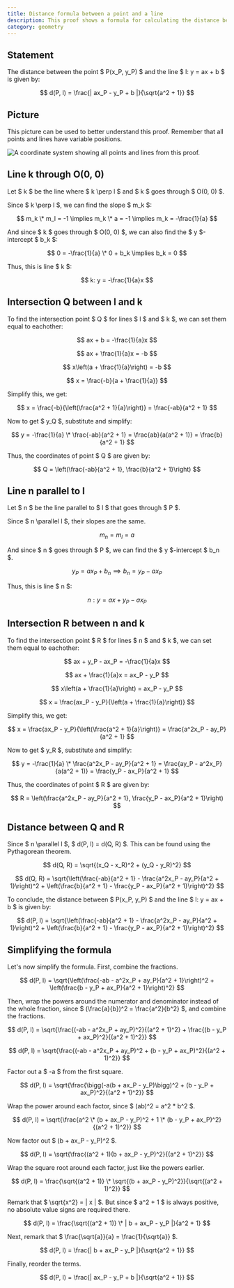 ```yaml
---
title: Distance formula between a point and a line
description: This proof shows a formula for calculating the distance between a point and a line in the form of y = ax + b.
category: geometry
---
```


## Statement

The distance between the point $ P(x_P, y_P) $ and the line $ l: y = ax + b $ is given by:

$$ d(P, l) = \frac{| ax_P - y_P + b |}{\sqrt{a^2 + 1}} $$

## Picture

This picture can be used to better understand this proof. Remember that all points and lines have variable positions.

![A coordinate system showing all points and lines from this proof.](/proofs/distance-formula-point-line.png)

## Line k through O(0, 0)

Let $ k $ be the line where $ k \perp l $ and $ k $ goes through $ O(0, 0) $.

Since $ k \perp l $, we can find the slope $ m_k $:

$$ m_k \* m_l = -1 \implies m_k \* a = -1 \implies m_k = -\frac{1}{a} $$

And since $ k $ goes through $ O(0, 0) $, we can also find the $ y $-intercept $ b_k $:

$$ 0 = -\frac{1}{a} \* 0 + b_k \implies b_k = 0 $$

Thus, this is line $ k $:

$$ k: y = -\frac{1}{a}x $$

## Intersection Q between l and k

To find the intersection point $ Q $ for lines $ l $ and $ k $, we can set them equal to eachother:

$$ ax + b = -\frac{1}{a}x $$

$$ ax + \frac{1}{a}x = -b $$

$$ x\left(a + \frac{1}{a}\right) = -b $$

$$ x = \frac{-b}{a + \frac{1}{a}} $$

Simplify this, we get:

$$ x = \frac{-b}{\left(\frac{a^2 + 1}{a}\right)} = \frac{-ab}{a^2 + 1} $$

Now to get $ y_Q $, substitute and simplify:

$$ y = -\frac{1}{a} \* \frac{-ab}{a^2 + 1} = \frac{ab}{a(a^2 + 1)} = \frac{b}{a^2 + 1} $$

Thus, the coordinates of point $ Q $ are given by:

$$ Q = \left(\frac{-ab}{a^2 + 1}, \frac{b}{a^2 + 1}\right) $$

## Line n parallel to l

Let $ n $ be the line parallel to $ l $ that goes through $ P $.

Since $ n \parallel l $, their slopes are the same.

$$ m_n = m_l = a $$

And since $ n $ goes through $ P $, we can find the $ y $-intercept $ b_n $.

$$ y_P = ax_P + b_n \implies b_n = y_P - ax_P $$

Thus, this is line $ n $:

$$ n: y = ax + y_P - ax_P $$

## Intersection R between n and k

To find the intersection point $ R $ for lines $ n $ and $ k $, we can set them equal to eachother:

$$ ax + y_P - ax_P = -\frac{1}{a}x $$

$$ ax + \frac{1}{a}x = ax_P - y_P $$

$$ x\left(a + \frac{1}{a}\right) = ax_P - y_P $$

$$ x = \frac{ax_P - y_P}{\left(a + \frac{1}{a}\right)} $$

Simplify this, we get:

$$ x = \frac{ax_P - y_P}{\left(\frac{a^2 + 1}{a}\right)} = \frac{a^2x_P - ay_P}{a^2 + 1} $$

Now to get $ y_R $, substitute and simplify:

$$ y = -\frac{1}{a} \* \frac{a^2x_P - ay_P}{a^2 + 1} = \frac{ay_P - a^2x_P}{a(a^2 + 1)} = \frac{y_P - ax_P}{a^2 + 1} $$

Thus, the coordinates of point $ R $ are given by:

$$ R = \left(\frac{a^2x_P - ay_P}{a^2 + 1}, \frac{y_P - ax_P}{a^2 + 1}\right) $$

## Distance between Q and R

Since $ n \parallel l $, $ d(P, l) = d(Q, R) $. This can be found using the Pythagorean theorem.

$$ d(Q, R) = \sqrt{(x_Q - x_R)^2 + (y_Q - y_R)^2} $$

$$ d(Q, R) = \sqrt{\left(\frac{-ab}{a^2 + 1} - \frac{a^2x_P - ay_P}{a^2 + 1}\right)^2 + \left(\frac{b}{a^2 + 1} - \frac{y_P - ax_P}{a^2 + 1}\right)^2} $$

To conclude, the distance between $ P(x_P, y_P) $ and the line $ l: y = ax + b $ is given by:

$$ d(P, l) = \sqrt{\left(\frac{-ab}{a^2 + 1} - \frac{a^2x_P - ay_P}{a^2 + 1}\right)^2 + \left(\frac{b}{a^2 + 1} - \frac{y_P - ax_P}{a^2 + 1}\right)^2} $$

## Simplifying the formula

Let's now simplify the formula. First, combine the fractions.

$$ d(P, l) = \sqrt{\left(\frac{-ab - a^2x_P + ay_P}{a^2 + 1}\right)^2 + \left(\frac{b - y_P + ax_P}{a^2 + 1}\right)^2} $$

Then, wrap the powers around the numerator and denominator instead of the whole fraction, since $ (\frac{a}{b})^2 = \frac{a^2}{b^2} $, and combine the fractions.

$$ d(P, l) = \sqrt{\frac{(-ab - a^2x_P + ay_P)^2}{(a^2 + 1)^2} + \frac{(b - y_P + ax_P)^2}{(a^2 + 1)^2}} $$

$$ d(P, l) = \sqrt{\frac{(-ab - a^2x_P + ay_P)^2 + (b - y_P + ax_P)^2}{(a^2 + 1)^2}} $$

Factor out a $ -a $ from the first square.

$$ d(P, l) = \sqrt{\frac{\bigg(-a(b + ax_P - y_P)\bigg)^2 + (b - y_P + ax_P)^2}{(a^2 + 1)^2}} $$

Wrap the power around each factor, since $ (ab)^2 = a^2 \* b^2 $.

$$ d(P, l) = \sqrt{\frac{a^2 \* (b + ax_P - y_P)^2 + 1 \* (b - y_P + ax_P)^2}{(a^2 + 1)^2}} $$

Now factor out $ (b + ax_P - y_P)^2 $.

$$ d(P, l) = \sqrt{\frac{(a^2 + 1)(b + ax_P - y_P)^2}{(a^2 + 1)^2}} $$

Wrap the square root around each factor, just like the powers earlier.

$$ d(P, l) = \frac{\sqrt{(a^2 + 1)} \* \sqrt{(b + ax_P - y_P)^2}}{\sqrt{(a^2 + 1)^2}} $$

Remark that $ \sqrt{x^2} = | x | $. But since $ a^2 + 1 $ is always positive, no absolute value signs are required there.

$$ d(P, l) = \frac{\sqrt{(a^2 + 1)} \* | b + ax_P - y_P |}{a^2 + 1} $$

Next, remark that $ \frac{\sqrt{a}}{a} = \frac{1}{\sqrt{a}} $.

$$ d(P, l) = \frac{| b + ax_P - y_P |}{\sqrt{a^2 + 1}} $$

Finally, reorder the terms.

$$ d(P, l) = \frac{| ax_P - y_P + b |}{\sqrt{a^2 + 1}} $$
